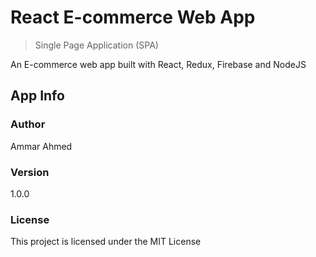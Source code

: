 # React E-commerce Web App

>  Single Page Application (SPA)

An E-commerce web app built with React, Redux, Firebase and NodeJS

## App Info

### Author

Ammar Ahmed

### Version

1.0.0

### License

This project is licensed under the MIT License
